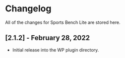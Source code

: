 # Changelog

All of the changes for Sports Bench Lite are stored here.

## [2.1.2] - February 28, 2022
- Initial release into the WP plugin directory.
